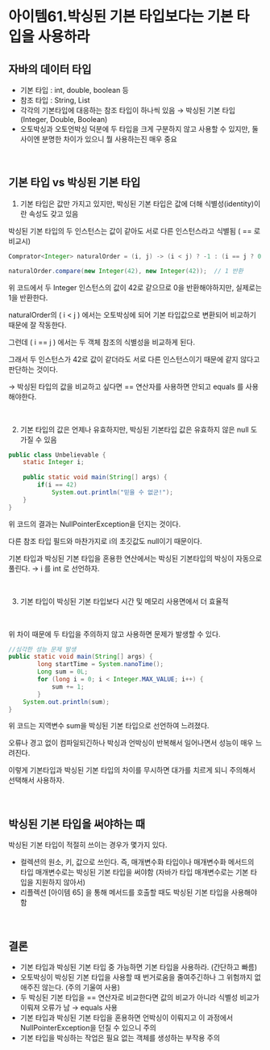 # 아이템61.박싱된 기본 타입보다는 기본 타입을 사용하라

## 자바의 데이터 타입

- 기본 타입 : int, double, boolean 등
- 참조 타입 : String, List
- 각각의 기본타입에 대응하는 참조 타입이 하나씩 있음 → 박싱된 기본 타입 (Integer, Double, Boolean)
- 오토박싱과 오토언박싱 덕분에 두 타입을 크게 구분하지 않고 사용할 수 있지만, 둘 사이엔 분명한 차이가 있으니 뭘 사용하는진 매우 중요

<br>

## 기본 타입 vs 박싱된 기본 타입

1) 기본 타입은 값만 가지고 있지만, 박싱된 기본 타입은 값에 더해 식별성(identity)이란 속성도 갖고 있음

박싱된 기본 타입의 두 인스턴스는 값이 같아도 서로 다른 인스턴스라고 식별됨 ( == 로 비교시)

```java
Comprator<Integer> naturalOrder = (i, j) -> (i < j) ? -1 : (i == j ? 0 : 1);

naturalOrder.compare(new Integer(42), new Integer(42));  // 1 반환
```

위 코드에서 두 Integer 인스턴스의 값이 42로 같으므로 0을 반환해야하지만, 실제로는 1을 반환한다.

naturalOrder의 ( i < j ) 에서는 오토박싱에 되어 기본 타입값으로 변환되어 비교하기 때문에 잘 작동한다.

그런데 ( i == j ) 에서는 두 객체 참조의 식별성을 비교하게 된다. 

그래서 두 인스턴스가 42로 값이 같더라도 서로 다른 인스턴스이기 때문에 같지 않다고 판단하는 것이다.

→ 박싱된 타입의 값을 비교하고 싶다면 == 연산자를 사용하면 안되고 equals 를 사용해야한다.

<br>

2) 기본 타입의 값은 언제나 유효하지만, 박싱된 기본타입 값은 유효하지 않은 null 도 가질 수 있음

```java
public class Unbelievable {
	static Integer i;
	
	public static void main(String[] args) {
		if(i == 42)
			System.out.println("믿을 수 없군!");
	}
}
```

위 코드의 결과는 NullPointerException을 던지는 것이다.

다른 참조 타입 필드와 마찬가지로 i의 초깃값도 null이기 때문이다.

기본 타입과 박싱된 기본 타입을 혼용한 연산에서는 박싱된 기본타입의 박싱이 자동으로 풀린다. → i 를 int 로 선언하자.

<br>

3) 기본 타입이 박싱된 기본 타입보다 시간 및 메모리 사용면에서 더 효율적

<br>

위 차이 때문에 두 타입을 주의하지 않고 사용하면 문제가 발생할 수 있다.

```java
//심각한 성능 문제 발생
public static void main(String[] args) {
		long startTime = System.nanoTime();
		Long sum = 0L;
		for (long i = 0; i < Integer.MAX_VALUE; i++) {
			sum += 1;
		}
    System.out.println(sum);
}
```

위 코드는 지역변수 sum을 박싱된  기본 타입으로 선언하여 느려졌다.

오류나 경고 없이 컴파일되긴하나 박싱과 언박싱이 반복해서 일어나면서 성능이 매우 느려진다.

이렇게 기본타입과 박싱된 기본 타입의 차이를 무시하면 대가를 치르게 되니 주의해서 선택해서 사용하자.

<br>

## 박싱된 기본 타입을 써야하는 때

박싱된 기본 타입이 적절히 쓰이는 경우가 몇가지 있다.

- 컬렉션의 원소, 키, 값으로 쓰인다. 즉, 매개변수화 타입이나 매개변수화 메서드의 타입 매개변수로는 박싱된 기본 타입을 써야함 (자바가 타입 매개변수로는 기본 타입을 지원하지 않아서)
- 리플렉션 [아이템 65] 을 통해 메서드를 호출할 때도 박싱된 기본 타입을 사용해야함

<br>

## 결론

- 기본 타입과 박싱된 기본 타입 중 가능하면 기본 타입을 사용하라. (간단하고 빠름)
- 오토박싱이 박싱된 기본 타입을 사용할 때 번거로움을 줄여주긴하나 그 위험까지 없애주진 않는다. (주의 기울여 사용)
- 두 박싱된 기본 타입을 == 연산자로 비교한다면 값의 비교가 아니라 식별성 비교가 이뤄져 오류가 남 → equals 사용
- 기본 타입과 박싱된 기본 타입을 혼용하면 언박싱이 이뤄지고 이 과정에서 NullPointerException을 던질 수 있으니 주의
- 기본 타입을 박싱하는 작업은 필요 없는 객체를 생성하는 부작용 주의